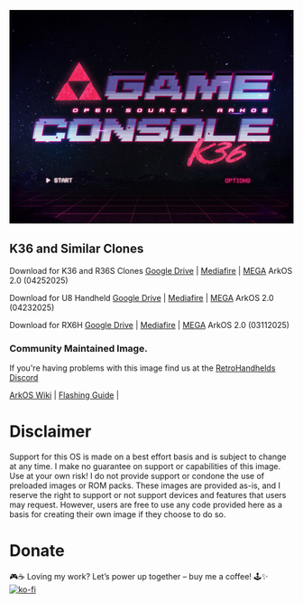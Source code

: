 ![](https://raw.githubusercontent.com/AeolusUX/ArkOS-K36/refs/heads/main/purple.bmp)

## K36 and Similar Clones

Download for K36 and R36S Clones [Google Drive](https://drive.google.com/file/d/1GRBk7kGe22DilZiJlWOBtBm2jgtob4qF/view?usp=drive_link) | [Mediafire](https://www.mediafire.com/file/zzznhoq308i5nvi/ArkOS_K36_v2.0_02212025.img.xz/file) | [MEGA](https://mega.nz/file/LDxjgZya#zZ_0XiYHHDzoFUzEQ4lwNjJ9kWIDMzurH51ZngyFXRM) ArkOS 2.0 (04252025)

<!-- Download for K36S [Google Drive]() | [Mediafire]() | [MEGA]() ArkOS 2.0 ()

Download for R36 Pro [Google Drive]() | [Mediafire]() | [MEGA]() ArkOS 2.0 ()

Download for R36 Max [Google Drive]() | [Mediafire]() | [MEGA]() ArkOS 2.0 () -->

Download for U8 Handheld [Google Drive](https://drive.google.com/file/d/1xpByPJJhKn7TOQxCrALWYDLdygdTyR6H/view?usp=drive_link) | [Mediafire](https://www.mediafire.com/file/8wqjegrjmmj0v53/ArkOS_U8_v2.0_02212025.img.xz/file) | [MEGA](https://mega.nz/file/KKAUTBID#tFQReBbI7YyFEMQaPC4ZyHWgXZ9jsQp6qcBHrapo7M4) ArkOS 2.0 (04232025)

Download for RX6H [Google Drive](https://drive.google.com/file/d/1Co_MGen388ubQ4jEXiy6kRYPsap-3h1j/view?usp=drive_link) | [Mediafire](https://www.mediafire.com/file/7hzzr4t0bn7u6yc/ArkOS_RX6H_v2.0_03112025.img.xz/file) | [MEGA](https://mega.nz/file/0sxwkSKC#7DIcsVcqW6kHuK4ggPGJJ2EohBI08NqxE9tQ5Kaj0vM) ArkOS 2.0 (03112025)

### Community Maintained Image.
If you're having problems with this image find us at the [RetroHandhelds Discord](https://discord.gg/RetroHandhelds)

[ArkOS Wiki](https://github.com/christianhaitian/arkos/wiki) | [Flashing Guide](https://ko-fi.com/post/Installation-Guide-for-ArkOS-v2-0-01272024-J3J6TVPH1) |

# Disclaimer
Support for this OS is made on a best effort basis and is subject to change at any time. I make no guarantee on support or capabilities of this image. Use at your own risk! I do not provide support or condone the use of preloaded images or ROM packs. These images are provided as-is, and I reserve the right to support or not support devices and features that users may request. However, users are free to use any code provided here as a basis for creating their own image if they choose to do so.

# Donate
🎮☕ Loving my work? Let’s power up together – buy me a coffee! 🕹️✨  
[![ko-fi](https://ko-fi.com/img/githubbutton_sm.svg)](https://ko-fi.com/R5R7TMKNX)
